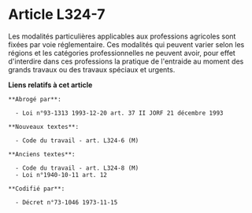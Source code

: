 # Article L324-7

Les modalités particulières applicables aux professions agricoles sont fixées par voie réglementaire. Ces modalités qui
peuvent varier selon les régions et les catégories professionnelles ne peuvent avoir, pour effet d'interdire dans ces
professions la pratique de l'entraide au moment des grands travaux ou des travaux spéciaux et urgents.

**Liens relatifs à cet article**

	**Abrogé par**:

	  - Loi n°93-1313 1993-12-20 art. 37 II JORF 21 décembre 1993

	**Nouveaux textes**:

	  - Code du travail - art. L324-6 (M)

	**Anciens textes**:

	  - Code du travail - art. L324-8 (M)
	  - Loi n°1940-10-11 art. 12

	**Codifié par**:

	  - Décret n°73-1046 1973-11-15
